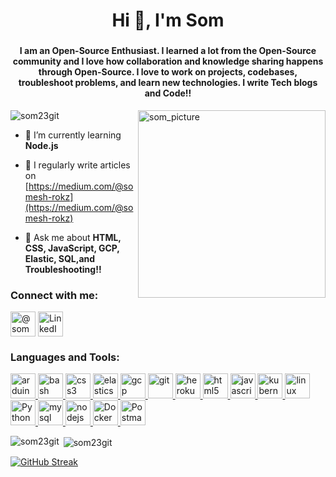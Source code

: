 <h1 align="center">Hi 👋, I'm Som</h1>
<h3 align="center"></h3>
<h4 align="center">I am an Open-Source Enthusiast. I learned a lot from the Open-Source community and I love how collaboration and knowledge sharing happens through Open-Source. I love to work on projects, codebases, troubleshoot problems, and learn new technologies. I write Tech blogs and Code!!</h4>
<img align="right" width=300 height=300 src="https://user-images.githubusercontent.com/93936168/209452881-a4faa98f-8f4e-484a-a901-b94951519b7f.png" alt="som_picture" />

<p align="left"> <img src="https://komarev.com/ghpvc/?username=som23git&label=Profile%20views&color=0e75b6&style=flat" alt="som23git" /> </p>

- 🌱 I’m currently learning **Node.js**

- 📝 I regularly write articles on [https://medium.com/@somesh-rokz](https://medium.com/@somesh-rokz)

- 💬 Ask me about **HTML, CSS, JavaScript, GCP, Elastic, SQL,and Troubleshooting!!**

<h3 align="left">Connect with me:</h3>
<p align="left">
<a href="https://medium.com/@somesh-rokz" target="blank"><img align="center" src="https://user-images.githubusercontent.com/93936168/209452453-12f17afb-2de4-4248-aab1-f80ad5b95b91.png" alt="@somesh-rokz" height="40" width="40" /></a>
<a href="https://www.linkedin.com/in/somdevsupport/" target="blank"><img align="center" src="https://user-images.githubusercontent.com/93936168/209452452-5c89ce99-5637-4350-aca7-5f8b8793a040.png" alt="LinkedIn" height="40" width="40" /></a>
</p>

#### <h3 align="left">Languages and Tools:</h3>
<p align="left"> <a href="https://www.arduino.cc/" target="_blank" rel="noreferrer"> <img src="https://user-images.githubusercontent.com/93936168/209452449-0d913466-0e4e-4fef-bbf5-552122ddc974.png" alt="arduino" width="40" height="40"/> </a> <a href="https://www.gnu.org/software/bash/" target="_blank" rel="noreferrer"> <img src="https://www.vectorlogo.zone/logos/gnu_bash/gnu_bash-icon.svg" alt="bash" width="40" height="40"/> </a> <a href="https://www.w3schools.com/css/" target="_blank" rel="noreferrer"> <img src="https://user-images.githubusercontent.com/93936168/209452470-e2b70aca-6d34-4e35-9a52-8df2f62b6d60.png" alt="css3" width="40" height="40"/> </a> <a href="https://www.elastic.co" target="_blank" rel="noreferrer"> <img src="https://www.vectorlogo.zone/logos/elastic/elastic-icon.svg" alt="elasticsearch" width="40" height="40"/> </a> <a href="https://cloud.google.com" target="_blank" rel="noreferrer"> <img src="https://www.vectorlogo.zone/logos/google_cloud/google_cloud-icon.svg" alt="gcp" width="40" height="40"/> </a> <a href="https://git-scm.com/" target="_blank" rel="noreferrer"> <img src="https://www.vectorlogo.zone/logos/git-scm/git-scm-icon.svg" alt="git" width="40" height="40"/> </a> <a href="https://heroku.com" target="_blank" rel="noreferrer"> <img src="https://www.vectorlogo.zone/logos/heroku/heroku-icon.svg" alt="heroku" width="40" height="40"/> </a> <a href="https://www.w3.org/html/" target="_blank" rel="noreferrer"> <img src="https://user-images.githubusercontent.com/93936168/209452455-6b65269f-c90b-4afc-8fcd-bb18e583a3ad.png" alt="html5" width="40" height="40"/> </a> <a href="https://developer.mozilla.org/en-US/docs/Web/JavaScript" target="_blank" rel="noreferrer"> <img src="https://user-images.githubusercontent.com/93936168/209452459-be8c4a31-ef67-4d99-90ba-a03675adeb7a.png" alt="javascript" width="40" height="40"/> </a> <a href="https://kubernetes.io" target="_blank" rel="noreferrer"> <img src="https://www.vectorlogo.zone/logos/kubernetes/kubernetes-icon.svg" alt="kubernetes" width="40" height="40"/> </a> <a href="https://www.linux.org/" target="_blank" rel="noreferrer"> <img src="https://user-images.githubusercontent.com/93936168/209452456-980c4057-1a3b-4823-afef-f5266f30c6b9.png" alt="linux" width="40" height="40"/> </a> <a href="https://www.python.prg" target="_blank" rel="noreferrer"> <img src="https://user-images.githubusercontent.com/93936168/209452454-ca6ba688-08fb-4d18-aeab-0a73e65279b3.png" alt="Python" width="40" height="40"/> </a> <a href="https://www.mysql.com/" target="_blank" rel="noreferrer"> <img src="https://user-images.githubusercontent.com/93936168/209452457-c7ffb49b-d3c0-4597-9137-030bb8b483fd.png" alt="mysql" width="40" height="40"/> </a> <a href="https://nodejs.org" target="_blank" rel="noreferrer"> <img src="https://user-images.githubusercontent.com/93936168/209452458-68e96a45-6a14-4818-82ab-42e66c436d6e.png" alt="nodejs" width="40" height="40"/> </a><a href="https://www.hub.docker.com/" target="_blank" rel="noreferrer"> <img src="https://user-images.githubusercontent.com/93936168/209452468-5333f3da-6f21-4c33-9fce-45a25d9a168e.png" alt="Docker" width="40" height="40"/> </a><a href="https://www.postman.com/" target="_blank" rel="noreferrer"> <img src="https://user-images.githubusercontent.com/93936168/209452469-274d667e-0866-4cb9-bac0-08f1c4ee68ba.png" alt="Postman" width="40" height="40"/> </a> </p> 

<p><img align="left" src="https://github-readme-stats.vercel.app/api/top-langs?username=som23git&show_icons=true&locale=en&layout=compact" alt="som23git" /></p>

<!-- ![linux](https://user-images.githubusercontent.com/93936168/209452456-980c4057-1a3b-4823-afef-f5266f30c6b9.png)
![mysql](https://user-images.githubusercontent.com/93936168/209452457-c7ffb49b-d3c0-4597-9137-030bb8b483fd.png)
![node-js](https://user-images.githubusercontent.com/93936168/209452458-68e96a45-6a14-4818-82ab-42e66c436d6e.png)
![javascript](https://user-images.githubusercontent.com/93936168/209452459-be8c4a31-ef67-4d99-90ba-a03675adeb7a.png)
![aws](https://user-images.githubusercontent.com/93936168/209452461-ea87e830-0eaa-4e93-8c33-dc988b35781d.png)
![google-cloud](https://user-images.githubusercontent.com/93936168/209452464-9aacf232-ce62-4960-9c0b-8b7380cf6fc9.png)
![heroku](https://user-images.githubusercontent.com/93936168/209452466-8f7e356a-653a-4205-81ea-7088cb563386.png)
![elasticsearch](https://user-images.githubusercontent.com/93936168/209452467-9ce8cfd5-c6c8-4c19-ad68-03b0b2c28231.png)
![docker](https://user-images.githubusercontent.com/93936168/209452468-5333f3da-6f21-4c33-9fce-45a25d9a168e.png)
![postman](https://user-images.githubusercontent.com/93936168/209452469-274d667e-0866-4cb9-bac0-08f1c4ee68ba.png)
![css3](https://user-images.githubusercontent.com/93936168/209452470-e2b70aca-6d34-4e35-9a52-8df2f62b6d60.png)
![linkedin](https://user-images.githubusercontent.com/93936168/209452452-5c89ce99-5637-4350-aca7-5f8b8793a040.png)
![medium](https://user-images.githubusercontent.com/93936168/209452453-12f17afb-2de4-4248-aab1-f80ad5b95b91.png)
![python](https://user-images.githubusercontent.com/93936168/209452454-ca6ba688-08fb-4d18-aeab-0a73e65279b3.png)
![html5](https://user-images.githubusercontent.com/93936168/209452455-6b65269f-c90b-4afc-8fcd-bb18e583a3ad.png)
![arduino](https://user-images.githubusercontent.com/93936168/209452449-0d913466-0e4e-4fef-bbf5-552122ddc974.png) -->



<p>&nbsp;<img align="center" src="https://github-readme-stats.vercel.app/api?username=som23git&show_icons=true&locale=en" alt="som23git" /></p>

<!-- <p><img align="center" src="https://github-readme-streak-stats.herokuapp.com/?user=som23git&" alt="som23git" /></p> -->

[![GitHub Streak](https://github-readme-streak-stats.herokuapp.com?user=Som23Git)](https://git.io/streak-stats)

